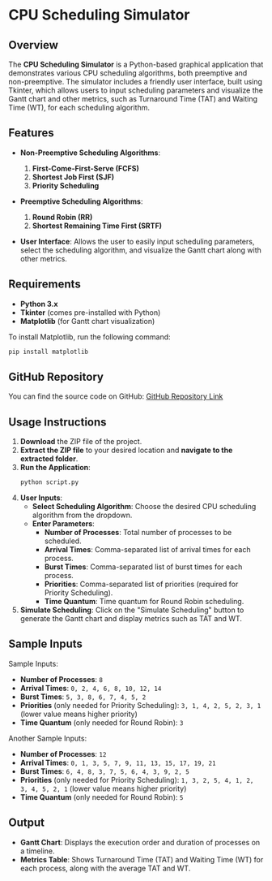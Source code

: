 # CPU Scheduling Simulator

## Overview
The **CPU Scheduling Simulator** is a Python-based graphical application that demonstrates various CPU scheduling algorithms, both preemptive and non-preemptive. The simulator includes a friendly user interface, built using Tkinter, which allows users to input scheduling parameters and visualize the Gantt chart and other metrics, such as Turnaround Time (TAT) and Waiting Time (WT), for each scheduling algorithm.

## Features
- **Non-Preemptive Scheduling Algorithms**:
  1. **First-Come-First-Serve (FCFS)**
  2. **Shortest Job First (SJF)**
  3. **Priority Scheduling**

- **Preemptive Scheduling Algorithms**:
  1. **Round Robin (RR)**
  2. **Shortest Remaining Time First (SRTF)**

- **User Interface**: Allows the user to easily input scheduling parameters, select the scheduling algorithm, and visualize the Gantt chart along with other metrics.

## Requirements
- **Python 3.x**
- **Tkinter** (comes pre-installed with Python)
- **Matplotlib** (for Gantt chart visualization)

To install Matplotlib, run the following command:
```sh
pip install matplotlib
```

## GitHub Repository
You can find the source code on GitHub: [GitHub Repository Link](https://github.com/kjdutaro/CPU-scheduler-simulator)

## Usage Instructions
1. **Download** the ZIP file of the project.
2. **Extract the ZIP file** to your desired location and **navigate to the extracted folder**.
3. **Run the Application**:
   ```sh
   python script.py
   ```
4. **User Inputs**:
   - **Select Scheduling Algorithm**: Choose the desired CPU scheduling algorithm from the dropdown.
   - **Enter Parameters**:
     - **Number of Processes**: Total number of processes to be scheduled.
     - **Arrival Times**: Comma-separated list of arrival times for each process.
     - **Burst Times**: Comma-separated list of burst times for each process.
     - **Priorities**: Comma-separated list of priorities (required for Priority Scheduling).
     - **Time Quantum**: Time quantum for Round Robin scheduling.
5. **Simulate Scheduling**: Click on the "Simulate Scheduling" button to generate the Gantt chart and display metrics such as TAT and WT.

## Sample Inputs

Sample Inputs:
- **Number of Processes**: `8`
- **Arrival Times**: `0, 2, 4, 6, 8, 10, 12, 14`
- **Burst Times**: `5, 3, 8, 6, 7, 4, 5, 2`
- **Priorities** (only needed for Priority Scheduling): `3, 1, 4, 2, 5, 2, 3, 1` (lower value means higher priority)
- **Time Quantum** (only needed for Round Robin): `3`

Another Sample Inputs:
- **Number of Processes**: `12`
- **Arrival Times**: `0, 1, 3, 5, 7, 9, 11, 13, 15, 17, 19, 21`
- **Burst Times**: `6, 4, 8, 3, 7, 5, 6, 4, 3, 9, 2, 5`
- **Priorities** (only needed for Priority Scheduling): `1, 3, 2, 5, 4, 1, 2, 3, 4, 5, 2, 1` (lower value means higher priority)
- **Time Quantum** (only needed for Round Robin): `5`

## Output
- **Gantt Chart**: Displays the execution order and duration of processes on a timeline.
- **Metrics Table**: Shows Turnaround Time (TAT) and Waiting Time (WT) for each process, along with the average TAT and WT.
